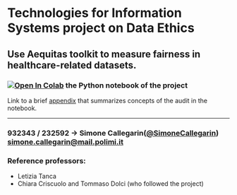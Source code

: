  # Technologies for Information Systems project on  Data Ethics
 
 ## Use Aequitas toolkit to measure fairness in healthcare-related datasets.
 
 
 
 ### [![Open In Colab](https://colab.research.google.com/assets/colab-badge.svg)](https://colab.research.google.com/github/SimoneCallegarin/TIS_project/blob/main/TIS%20aequitas.ipynb) the Python notebook of the project
 
 Link to a brief [appendix](https://github.com/SimoneCallegarin/TIS_project/blob/main/Appendix.md) that summarizes concepts of the audit in the notebook.
 
 ---
 
 ###  932343 / 232592 ->  Simone Callegarin([@SimoneCallegarin](https://github.com/SimoneCallegarin))<br>simone.callegarin@mail.polimi.it
 
 ### Reference professors:
 - Letizia Tanca 
 - Chiara Criscuolo and Tommaso Dolci (who followed the project)
